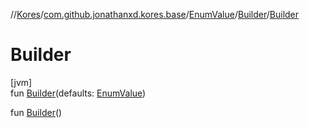 //[Kores](../../../../index.md)/[com.github.jonathanxd.kores.base](../../index.md)/[EnumValue](../index.md)/[Builder](index.md)/[Builder](-builder.md)

# Builder

[jvm]\
fun [Builder](-builder.md)(defaults: [EnumValue](../index.md))

fun [Builder](-builder.md)()
